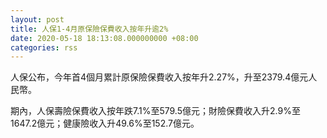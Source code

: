 ```yaml
---
layout: post
title: 人保1-4月原保險保費收入按年升逾2%
date: 2020-05-18 18:13:08.000000000 +08:00
categories: rss
---
```


人保公布，今年首4個月累計原保險保費收入按年升2.27%，升至2379.4億元人民幣。

期內，人保壽險保費收入按年跌7.1%至579.5億元；財險保費收入升2.9%至1647.2億元；健康險收入升49.6%至152.7億元。
